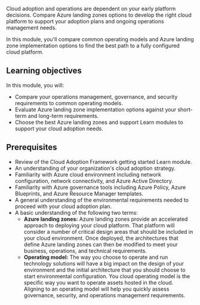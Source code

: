 Cloud adoption and operations are dependent on your early platform decisions. Compare Azure landing zones options to develop the right cloud platform to support your adoption plans and ongoing operations management needs.

In this module, you'll compare common operating models and Azure landing zone implementation options to find the best path to a fully configured cloud platform.

## Learning objectives

In this module, you will:

- Compare your operations management, governance, and security requirements to common operating models.
- Evaluate Azure landing zone implementation options against your short-term and long-term requirements.
- Choose the best Azure landing zones and support Learn modules to support your cloud adoption needs.

## Prerequisites

- Review of the Cloud Adoption Framework getting started Learn module.
- An understanding of your organization's cloud adoption strategy.
- Familiarity with Azure cloud environment including network configuration, network connectivity, and Azure Active Directory.
- Familiarity with Azure governance tools including Azure Policy, Azure Blueprints, and Azure Resource Manager templates.
- A general understanding of the environmental requirements needed to proceed with your cloud adoption plan.
- A basic understanding of the following two terms:
  - **Azure landing zones:** Azure landing zones provide an accelerated approach to deploying your cloud platform. That platform will consider a number of critical design areas that should be included in your cloud environment. Once deployed, the architectures that define Azure landing zones can then be modified to meet your business, operations, and technical requirements.
  - **Operating model:** The way you choose to operate and run technology solutions will have a big impact on the design of your environment and the initial architecture that you should choose to start environmental configuration. You cloud operating model is the specific way you want to operate assets hosted in the cloud. Aligning to an operating model will help you quickly assess governance, security, and operations management requirements.
